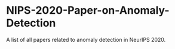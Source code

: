 # NIPS-2020-Paper-on-Anomaly-Detection
A list of all papers related to anomaly detection in NeurIPS 2020.
